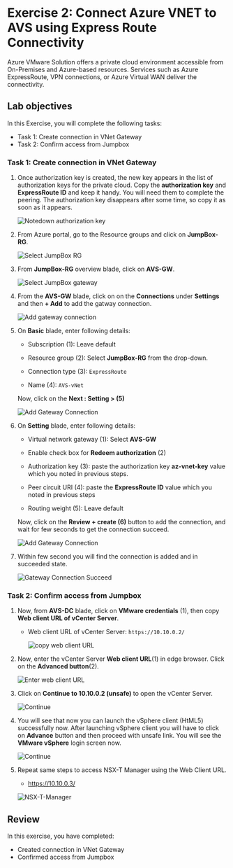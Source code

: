 # Exercise 2: Connect Azure VNET to AVS using Express Route Connectivity 

Azure VMware Solution offers a private cloud environment accessible from On-Premises and Azure-based resources. Services such as Azure ExpressRoute, VPN connections, or Azure Virtual WAN deliver the connectivity.

## Lab objectives

In this Exercise, you will complete the following tasks:

+ Task 1: Create connection in VNet Gateway
+ Task 2: Confirm access from Jumpbox

### Task 1: Create connection in VNet Gateway

1. Once authorization key is created, the new key appears in the list of authorization keys for the private cloud. Copy the **authorization key** and **ExpressRoute ID** and keep it handy. You will need them to complete the peering. The authorization key disappears after some time, so copy it as soon as it appears.

   ![Notedown authorization key](../Images/copy-id-and-key.jpg)

2. From Azure portal, go to the Resource groups and click on **JumpBox-RG**.

   ![Select JumpBox RG](../Images/select-jumpbox-rg.jpg)

3. From **JumpBox-RG** overview blade, click on **AVS-GW**.

   ![Select JumpBox gateway](../Images/M1-T1-E2-O1.png)

4. From the **AVS-GW** blade, click on on the **Connections** under **Settings** and then **+ Add** to add the gatway connection.
    
   ![Add gateway connection](../Images/img.png)
   
5. On **Basic** blade, enter following details:

   * Subscription (1): Leave default

   * Resource group (2): Select **JumpBox-RG** from the drop-down.

   * Connection type (3): `ExpressRoute`

   * Name (4): `AVS-vNet`

   Now, click on the **Next : Setting > (5)**

   ![Add Gateway Connection](../Images/M1-T1-S5-1.png)

6. On **Setting** blade, enter following details:
     
     * Virtual network gateway (1): Select **AVS-GW**

     * Enable check box for **Redeem authorization** (2)

     * Authorization key (3): paste the authorization key **az-vnet-key** value which you noted in previous steps. 
     * Peer circuit URI (4): paste the **ExpressRoute ID** value which you noted in previous steps
     * Routing weight (5): Leave default

    Now, click on the **Review + create (6)** button to add the connection, and wait for few seconds to get the connection succeed.
    
   ![Add Gateway Connection](../Images/M1-T1-S5.png)
    
6. Within few second you will find the connection is added and in succeeded state.

      ![Gateway Connection Succeed](../Images/AVS-GW.png)

### Task 2: Confirm access from Jumpbox

1. Now, from **AVS-DC** blade, click on **VMware credentials** (1), then copy **Web client URL of vCenter Server**.

    * Web client URL of vCenter Server: `https://10.10.0.2/`

      ![copy web client URL](../Images/vCenterWebClientURLcopy.jpg)

2. Now, enter the vCenter Server **Web client URL**(1) in edge browser. Click on the **Advanced button**(2).

   ![Enter web client URL](../Images/enter-vcenter-url.jpg)

3. Click on **Continue to 10.10.0.2 (unsafe)** to open the vCenter Server. 

   ![Continue](../Images/continue-unsafe-vcenter-url.jpg)
   
4. You will see that now you can launch the vSphere client (HtML5) successfully now. After launching vSphere client you will have to click on **Advance** button and then proceed with unsafe link. You will see the **VMware vSphere** login screen now.

   ![Continue](../Images/vmware-vsphere-login-page.jpg)
   
5. Repeat same steps to access NSX-T Manager using the Web Client URL.
    * https://10.10.0.3/

     ![NSX-T-Manager](../Images/NSX-T-Manager.jpg)  
   

## Review
In this exercise, you have completed:
- Created connection in VNet Gateway
- Confirmed access from Jumpbox
 
